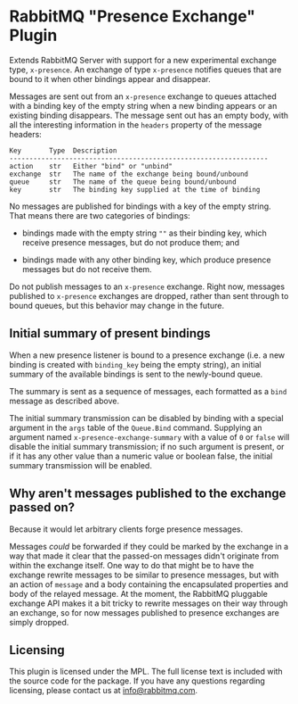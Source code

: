 # RabbitMQ "Presence Exchange" Plugin

Extends RabbitMQ Server with support for a new experimental exchange
type, `x-presence`. An exchange of type `x-presence` notifies queues
that are bound to it when other bindings appear and disappear.

Messages are sent out from an `x-presence` exchange to queues attached
with a binding key of the empty string when a new binding appears or
an existing binding disappears. The message sent out has an empty
body, with all the interesting information in the `headers` property
of the message headers:

    Key       Type  Description
    -----------------------------------------------------------------
    action    str   Either "bind" or "unbind"
    exchange  str   The name of the exchange being bound/unbound
    queue     str   The name of the queue being bound/unbound
    key	      str   The binding key supplied at the time of binding

No messages are published for bindings with a key of the empty
string. That means there are two categories of bindings:

 - bindings made with the empty string `""` as their binding key,
   which receive presence messages, but do not produce them; and

 - bindings made with any other binding key, which produce presence
   messages but do not receive them.

Do not publish messages to an `x-presence` exchange. Right now,
messages published to `x-presence` exchanges are dropped, rather than
sent through to bound queues, but this behavior may change in the
future.

## Initial summary of present bindings

When a new presence listener is bound to a presence exchange (i.e. a
new binding is created with `binding_key` being the empty string), an
initial summary of the available bindings is sent to the newly-bound
queue.

The summary is sent as a sequence of messages, each formatted as a
`bind` message as described above.

The initial summary transmission can be disabled by binding with a
special argument in the `args` table of the `Queue.Bind`
command. Supplying an argument named `x-presence-exchange-summary`
with a value of `0` or `false` will disable the initial summary
transmission; if no such argument is present, or if it has any other
value than a numeric value or boolean false, the initial summary
transmission will be enabled.

## Why aren't messages published to the exchange passed on?

Because it would let arbitrary clients forge presence messages.

Messages *could* be forwarded if they could be marked by the exchange
in a way that made it clear that the passed-on messages didn't
originate from within the exchange itself. One way to do that might be
to have the exchange rewrite messages to be similar to presence
messages, but with an action of `message` and a body containing the
encapsulated properties and body of the relayed message. At the
moment, the RabbitMQ pluggable exchange API makes it a bit tricky to
rewrite messages on their way through an exchange, so for now messages
published to presence exchanges are simply dropped.

## Licensing

This plugin is licensed under the MPL. The full license text is
included with the source code for the package. If you have any
questions regarding licensing, please contact us at
<info@rabbitmq.com>.
